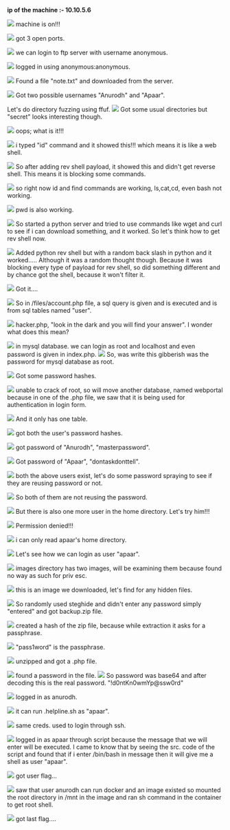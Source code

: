 **ip of the machine :- 10.10.5.6**

![](attachment/45a1671ae1bb8b34f1f50d13d3cbe2bc.png)
machine is on!!!

![](attachment/81f724beff87b50b9a7816a5dbb2569a.png)
got 3 open ports.

![](attachment/e8c3e588576ab46ab63d1b8e94f266e7.png)
we can login to ftp server with username anonymous.

![](attachment/8b44b1d10082ad63cb0ec5a517954739.png)
logged in using anonymous:anonymous.

![](attachment/cf8f24ccb22c52ff206cdc9be7e893fe.png)
Found a file "note.txt" and downloaded from the server.

![](attachment/3977f545c4061022c8f86bb615503342.png)
Got two possible usernames "Anurodh" and "Apaar".

Let's do directory fuzzing using ffuf.
![](attachment/f21dd186856fa15160c1bc62e781911f.png)
Got some usual directories but "secret" looks interesting though.

![](attachment/d90388fc755faa87bda361e5cf8ed051.png)
oops; what is it!!!

![](attachment/550e9e68a35559ebecc125148103c792.png)
i typed "id" command and it showed this!!! which means it is like a web shell.

![](attachment/23a0c75f536945db82c6aff43cb43a10.png)
So after adding rev shell payload, it showed this and didn't get reverse shell. This means it is blocking some commands.

![](attachment/8359827471633c577cbb322e5c37efb0.png)
so right now id and find commands are working, ls,cat,cd, even bash not working.

![](attachment/d437c9b34a68d35ea5edf536a58b9404.png)
pwd is also working.

![](attachment/3169e452da2bc07e6a383cd4f505fce1.png)
So started a python server and tried to use commands like wget and curl to see if i can download something, and it worked. So let's think how to get rev shell now.

![](attachment/d393b463844647e1083ca37ae7802847.png)
Added python rev shell but with a random back slash in python and it worked..... Although it was a random thought though. Because it was blocking every type of payload for rev shell, so did something different and by chance got the shell, because it won't filter it.

![](attachment/e6662d9d0a362bb0e5ec13b3445af080.png)
Got it....

![](attachment/f17d2cfe6bab1ecb41d71c257ed730d2.png)
So in /files/account.php file, a sql query is given and is executed and is from sql tables named "user".

![](attachment/f3c3e8e2847a25657468d03202a0baaa.png)
hacker.php, "look in the dark and you will find your answer". I wonder what does this mean?

![](attachment/495248d2323bf1f55b75d517749bc9d6.png)
in mysql database. we can login as root and localhost and even password is given in index.php.
![](attachment/75191a5a8c4378f498bc278338337aa8.png)
So, was write this gibberish was the password for mysql database as root.

![](attachment/12feb7c6781df988392162eb54342f7f.png)
Got some password hashes.

![](attachment/6b05b9b3e9f305e02d559d1020c88cc1.png)
unable to crack of root, so will move another database, named webportal because in one of the .php file, we saw that it is being used for authentication in login form.

![](attachment/c677a3ead80f42499dc39827bf8039c7.png)
And it only has one table.

![](attachment/1edd030be955c223ca2bc6757d59fbaf.png)
got both the user's password hashes.

![](attachment/6bec3e47e7600404787040853686d482.png)
got password of "Anurodh", "masterpassword".

![](attachment/07c2406841f4c74ce7305c21141b8946.png)
Got password of "Apaar", "dontaskdonttell".

![](attachment/6307325b48036545b868f06777f5095e.png)
both the above users exist, let's do some password spraying to see if they are reusing password or not.

![](attachment/4528d3170ca396999412272f1d468015.png)
So both of them are not reusing the password.

![](attachment/7f124b72e1a41fdb4e5ceeef97aa5a87.png)
But there is also one more user in the home directory. Let's try him!!!

![](attachment/6b46e58522cc2d9a8756eed00412f6f1.png)
Permission denied!!!

![](attachment/2beb6ca5112e4e729f1053f62bafe1f9.png)
i can only read apaar's home directory.

![](attachment/1c5804efd21f485c4303a4d66728a6de.png)
Let's see how we can login as user "apaar".

![](attachment/214dd44fa56ac2b014b9a66aa48cc7b0.png)
images directory has two images, will be examining them because found no way as such for priv esc.

![](attachment/fb07884556395a86dd20135efdaa264a.png)
this is an image we downloaded, let's find for any hidden files.

![](attachment/25dae43d15b4b644643f486dfd2a26ee.png)
So randomly used steghide and didn't enter any password simply "entered" and got backup.zip file.

![](attachment/3a1084648ee0cd85a5db5a3222b5fdd0.png)
created a hash of the zip file, because while extraction it asks for a passphrase.

![](attachment/c1b05f12d194457ebfc8b4dd70343b4e.png)
"pass1word" is the passphrase.

![](attachment/ab1218b507f695e416ed8687f6d59eee.png)
unzipped and got a .php file.

![](attachment/0fb6f7d82c26827ece149bb72e739e2a.png)
found a password in the file.
![](attachment/a41089a13cbed9819caa81d44c5575d6.png)
So password was base64 and after decoding this is the real password. "!d0ntKn0wmYp@ssw0rd"

![](attachment/9b46b0e4187e86649a810481090f8909.png)
logged in as anurodh.

![](attachment/aff13e8c0f24004138ef5610ff0432c0.png)
it can run .helpline.sh as "apaar".

![](attachment/7ce58900adb4f312de00be4a4da42957.png)
same creds. used to login through ssh.

![](attachment/c1a336a6ad874390548d3f57d5ff0fdf.png)
logged in as apaar through script because the message that we will enter will be executed. I came to know that by seeing the src. code of the script and found that if i enter /bin/bash in message then it will give me a shell as user "apaar".

![](attachment/215faa3ead74fc30703da63096393903.png)
got user flag...

![](attachment/7b2dc2f17e600f40b082953ef69c58f0.png)
saw that user anurodh can run docker and an image existed so mounted the root directory in /mnt in the image and ran sh command in the container to get root shell.

![](attachment/817714e0c7a826c307b535baa5eba7e8.png)
got last flag....